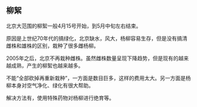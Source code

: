 
## 柳絮
北京大范围的柳絮一般4月15号开始，到5月中旬左右结束。

原因是上世纪70年代的搞绿化，北京缺水，风大，杨柳容易生存，但是没有搞清雌株和雄株的区别，栽种了很多雌杨柳。

2005年之后，北京不再栽种雌株。虽然雌株数量呈现下降趋势，但是现有的越来越成熟，产生的柳絮也越来越多。

不能“全部砍掉再重新栽种”，一方面是数目巨多，这样的费用太大。另一方面是杨柳本身对空气净化、绿化有很大帮助。

解决方法有，使用特殊药物对杨柳进行绝育等。





